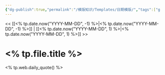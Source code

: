 ```yaml
---
{"dg-publish":true,"permalink":"/模版知识/Templates/日期模版/","tags":["garden"],"updated":"2025-04-06T17:23:16.840+08:00"}
---
```


<< [[<% tp.date.now("YYYY-MM-DD", -1) %>\|<% tp.date.now("YYYY-MM-DD", -1) %>]] | [[<% tp.date.now("YYYY-MM-DD", 1) %>\|<% tp.date.now("YYYY-MM-DD", 1) %>]] >>
# <% tp.file.title %>
<% tp.web.daily_quote() %>
